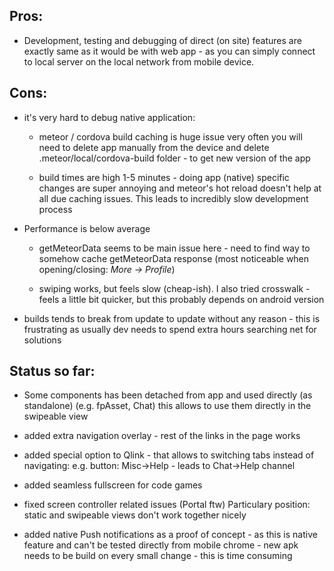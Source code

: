 Pros:
 -----
 - Development, testing and debugging of direct (on site) features
 are exactly same as it would be with web app - 
 as you can simply connect to local server on the local network from mobile device.
 

Cons:
 -----
 - it's very hard to debug native application:
   - meteor / cordova build caching is huge issue
     very often you will need to 
     delete app manually from the device 
     and delete .meteor/local/cordova-build folder - to get new version of the app
   
   - build times are high 1-5 minutes - 
     doing app (native) specific changes are super annoying
     and meteor's hot reload doesn't help at all due caching issues.
     This leads to incredibly slow development process
  
 - Performance is below average 
   - getMeteorData seems to be main issue here - need to find way to somehow cache 
     getMeteorData response (most noticeable when opening/closing: *More -> Profile*)
   
   - swiping works,
     but feels slow (cheap-ish). I also tried crosswalk - 
     feels a little bit quicker, but this probably depends on android version


 - builds tends to break from update to update without any reason - 
   this is frustrating as usually dev needs to spend extra hours searching net for solutions


 
Status so far:
----
  - Some components has been detached from app and used directly (as standalone) (e.g. fpAsset, Chat)
    this allows to use them directly in the swipeable view 
    
  - added extra navigation overlay - rest of the links in the page works
  
  - added special option to Qlink - that allows to switching tabs instead of navigating: 
    e.g. button: Misc->Help - leads to Chat->Help channel
    
  - added seamless fullscreen for code games
  
  - fixed screen controller related issues (Portal ftw) 
    Particulary position: static and swipeable views don't work together nicely 
    
  - added native Push notifications as a proof of concept - as this is native feature
    and can't be tested directly from mobile chrome - new apk needs to be build on every
    small change - this is time consuming 
